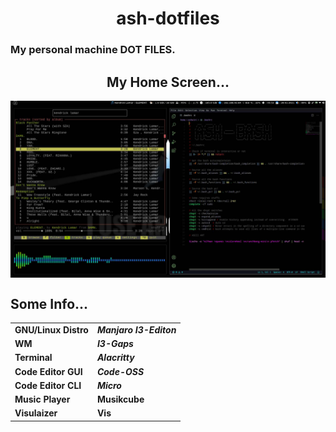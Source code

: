 <h1 align="center">ash-dotfiles</h1>

<h3 align="left">My personal machine DOT FILES.</h3>

<h2 align="center">My Home Screen...</h2>

<img align="center" src="https://raw.githubusercontent.com/ASHWIN990/ash-dotfiles/main/.config/home-screen.png">

<h2 align="left">Some Info...</h2>

<table>
<tr>
    <td><b>GNU/Linux Distro</b></td>
    <td><b><i>Manjaro I3-Editon</i></b></td>
</tr>
<tr>
    <td><b>WM</b></td>
    <td><b><i>I3-Gaps</i></b></td>
</tr>
<tr>
    <td><b>Terminal</b></td>
    <td><b><i>Alacritty</i></b></td>
</tr>
<tr>
    <td><b>Code Editor GUI</b></td>
    <td><b><i>Code-OSS</i></b></td>
</tr>
<tr>
    <td><b>Code Editor CLI</b></td>
    <td><b><i>Micro</i></b></td>
</tr>
<tr>
    <td><b>Music Player</b></td>
    <td><b><i></i>Musikcube</b></td>
</tr>
<tr>
    <td><b>Visulaizer</b></td>
    <td><b><i></i>Vis</b></td>
</tr>
</table>
